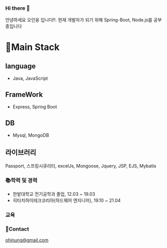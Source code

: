 ### Hi there 👋
안녕하세요 오인웅 입니다!!. 
현재 개발자가 되기 위해 Spring-Boot, Node.js를 공부중입니다

# 🎇Main Stack
## language
- Java, JavaScript
## FrameWork
- Express, Spring Boot
## DB
- Mysql, MongoDB
## 라이브러리
Passport, 스프링시큐리티, excelJs, Mongoose, Jquery, JSP, EJS, Mybatis

### 📚학력 및 경력
- 한밭대학교 전기공학과 졸업, 12.03 ~ 19.03
- 히타치하이테크코리아(하드웨어 엔지니어), 19.10 ~ 21.04

### 교육
### 📧Contact
ohinung@gmail.com
